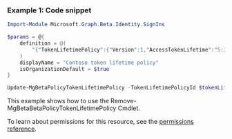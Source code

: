 ### Example 1: Code snippet

```powershellImport-Module Microsoft.Graph.Beta.Identity.SignIns

$params = @{
	definition = @(
		"{"TokenLifetimePolicy":{"Version":1,"AccessTokenLifetime":"5:30:00"}}"
	)
	displayName = "Contoso token lifetime policy"
	isOrganizationDefault = $true
}

Update-MgBetaPolicyTokenLifetimePolicy -TokenLifetimePolicyId $tokenLifetimePolicyId -BodyParameter $params
```
This example shows how to use the Remove-MgBetaBetaPolicyTokenLifetimePolicy Cmdlet.
To learn about permissions for this resource, see the [permissions reference](/graph/permissions-reference).

